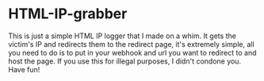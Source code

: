 # HTML-IP-grabber
This is just a simple HTML IP logger that I made on a whim. It gets the victim's IP and redirects them to the redirect page, it's extremely simple, all you need to do is to put in your webhook and url you want to redirect to and host the page. If you use this for illegal purposes, I didn't condone you. Have fun!
